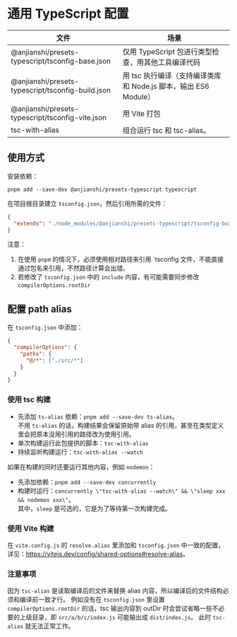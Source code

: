 # 通用 TypeScript 配置

| 文件                                              | 场景                                                            |
| ------------------------------------------------- | --------------------------------------------------------------- |
| @anjianshi/presets-typescript/tsconfig-base.json  | 仅用 TypeScript 包进行类型检查，用其他工具编译代码              |
| @anjianshi/presets-typescript/tsconfig-build.json | 用 tsc 执行编译（支持编译类库和 Node.js 脚本，输出 ES6 Module） |
| @anjianshi/presets-typescript/tsconfig-vite.json  | 用 Vite 打包                                                    |
| tsc-with-alias                                    | 组合运行 tsc 和 tsc-alias。                                     |

## 使用方式

安装依赖：

```shell
pnpm add --save-dev @anjianshi/presets-typescript typescript
```

在项目根目录建立 `tsconfig.json`，然后引用所需的文件：

```json
{
  "extends": "./node_modules/@anjianshi/presets-typescript/tsconfig-build"
}
```

注意：

1. 在使用 `pnpm` 的情况下，必须使用相对路径来引用 `tsconfig 文件，不能直接通过包名来引用，不然路径计算会出错。
2. 若修改了 `tsconfig.json` 中的 `include` 内容，有可能需要同步修改 `compilerOptions.rootDir`

## 配置 path alias

在 `tsconfig.json` 中添加：

```json
{
  "compilerOptions": {
    "paths": {
      "@/*": ["./src/*"]
    }
  }
}
```

### 使用 tsc 构建

- 先添加 `ts-alias` 依赖：`pnpm add --save-dev ts-alias`。  
  不用 `ts-alias` 的话，构建结果会保留原始带 alias 的引用，甚至在类型定义里会把原本没用引用的路径改为使用引用。
- 单次构建运行此包提供的脚本：`tsc-with-alias`
- 持续监听构建运行：`tsc-with-alias --watch`

如果在构建的同时还要运行其他内容，例如 `nodemon`：

- 先添加依赖：`pnpm add --save-dev concurrently`
- 构建时运行：`concurrently \"tsc-with-alias --watch\" && \"sleep xxx && nodemon xxx\"`。  
   其中，`sleep` 是可选的，它是为了等待第一次构建完成。

### 使用 Vite 构建

在 `vite.config.js` 的 `resolve.alias` 里添加和 `tsconfig.json` 中一致的配置，  
详见：<https://vitejs.dev/config/shared-options#resolve-alias>。

### 注意事项

因为 `tsc-alias` 是读取编译后的文件来替换 alias 内容，所以编译后的文件结构必须和编译前一致才行。
例如没有在 `tsconfig.json` 里设置 `compilerOptions.rootDir` 的话，tsc 输出内容到 outDir 时会尝试省略一些不必要的上级目录，即 `src/a/b/c/index.js` 可能输出成 `dist/index.js`。
此时 `tsc-alias` 就无法正常工作。
